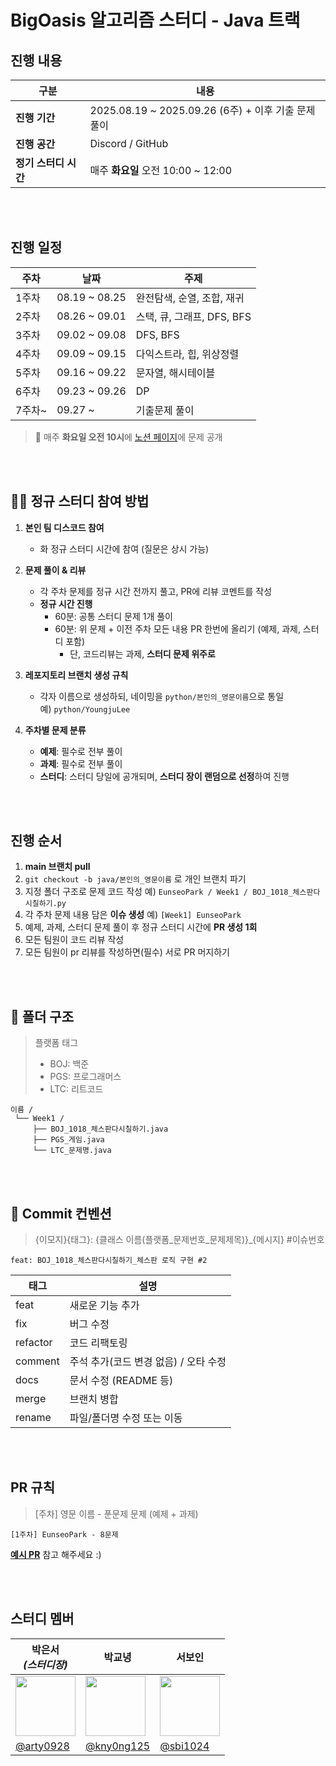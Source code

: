 # BigOasis 알고리즘 스터디 - Java 트랙

## 진행 내용

| 구분            | 내용                                          |
| ------------- | ------------------------------------------- |
| **진행 기간**     | 2025.08.19 \~ 2025.09.26 (6주) + 이후 기출 문제 풀이 |
| **진행 공간**     | Discord / GitHub                            |
| **정기 스터디 시간** | 매주 **화요일** 오전 10:00 \~ 12:00                |

<br />
<br />

## 진행 일정

| 주차    | 날짜             | 주제                   |
| ----- | -------------- | -------------------- |
| 1주차   | 08.19 \~ 08.25 | 완전탐색, 순열, 조합, 재귀     |
| 2주차   | 08.26 \~ 09.01 | 스택, 큐, 그래프, DFS, BFS |
| 3주차   | 09.02 \~ 09.08 | DFS, BFS             |
| 4주차   | 09.09 \~ 09.15 | 다익스트라, 힙, 위상정렬       |
| 5주차   | 09.16 \~ 09.22 | 문자열, 해시테이블           |
| 6주차   | 09.23 \~ 09.26 | DP                   |
| 7주차\~ | 09.27 \~       | 기출문제 풀이              |

> 📌 매주 **화요일 오전 10시**에 [노션 페이지](https://www.notion.so/BigOasis-250672106a20807ca6e0f592c364e091?source=copy_link)에 문제 공개

<br />
<br />

## 🙋‍♂️ 정규 스터디 참여 방법

1. **본인 팀 디스코드 참여**
    - 화 정규 스터디 시간에 참여 (질문은 상시 가능)

2. **문제 풀이 & 리뷰**
    - 각 주차 문제를 정규 시간 전까지 풀고, PR에 리뷰 코멘트를 작성
    - **정규 시간 진행**
        - 60분: 공통 스터디 문제 1개 풀이 
        - 60분: 위 문제 + 이전 주차 모든 내용 PR 한번에 올리기 (예제, 과제, 스터디 포함)
            - 단, 코드리뷰는 과제, **스터디 문제 위주로**

3. **레포지토리 브랜치 생성 규칙**
    - 각자 이름으로 생성하되, 네이밍을 `python/본인의_영문이름`으로 통일  
      예) `python/YoungjuLee`

4. **주차별 문제 분류**
    * **예제**: 필수로 전부 풀이
    * **과제**: 필수로 전부 풀이
    * **스터디**: 스터디 당일에 공개되며, **스터디 장이 랜덤으로 선정**하여 진행
      
<br />
<br />

## 진행 순서

1. **main 브랜치 pull**
2. `git checkout -b java/본인의_영문이름` 로 개인 브랜치 파기
3. 지정 폴더 구조로 문제 코드 작성
   예) `EunseoPark / Week1 / BOJ_1018_체스판다시칠하기.py`
4. 각 주차 문제 내용 담은 **이슈 생성**
   예) `[Week1] EunseoPark`
5. 예제, 과제, 스터디 문제 풀이 후 정규 스터디 시간에 **PR 생성 1회** 
6. 모든 팀원이 코드 리뷰 작성
7. 모든 팀원이 pr 리뷰를 작성하면(필수) 서로 PR 머지하기

<br />
<br />

## 📂 폴더 구조

> 플랫폼 태그
>
> * BOJ: 백준
> * PGS: 프로그래머스
> * LTC: 리트코드

```
이름 /
 └── Week1 /
     ├── BOJ_1018_체스판다시칠하기.java
     ├── PGS_게임.java
     └── LTC_문제명.java
```
<br />
<br />

## 📌 Commit 컨벤션
> {이모지}{태그}: {클래스 이름(플랫폼_문제번호_문제제목)}_{메시지} #이슈번호
```
feat: BOJ_1018_체스판다시칠하기_체스판 로직 구현 #2
```


| 태그       | 설명 |
|-----------|------|
| feat      | 새로운 기능 추가 |
| fix       | 버그 수정 |
| refactor  | 코드 리팩토링 |
| comment   | 주석 추가(코드 변경 없음) / 오타 수정 |
| docs      | 문서 수정 (README 등) |
| merge     | 브랜치 병합 |
| rename    | 파일/폴더명 수정 또는 이동 |

<br />
<br />

## PR 규칙

> \[주차] 영문 이름 - 푼문제 문제 (예제 + 과제)

```
[1주차] EunseoPark - 8문제
```

**[예시 PR](https://github.com/BigOasis/Java/pull/1)** 참고 해주세요 :)

<br />
<br />

## 스터디 멤버


| 박은서 <br/> *(스터디장)* | 박교녕  | 서보인 |
|---------------------------|--------|--------|
| <img src="https://avatars.githubusercontent.com/u/88071251?v=4" width="96"> | <img src="https://avatars.githubusercontent.com/u/80964083?v=4" width="96"> | <img src="https://avatars.githubusercontent.com/u/63088266?v=4" width="96"> |
| [@arty0928](https://github.com/arty0928) | [@kny0ng125](https://github.com/kny0ng125)  | [@sbi1024](https://github.com/sbi1024) |                               |


